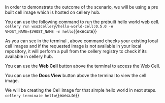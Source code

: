 In order to demonstrate the outcome of the scenario, we will be using a pre built cell image which is hosted on cellery hub.

You can use the following command to run the prebuilt hello world web cell.  
`cellery run wso2cellery/hello-world-cell:0.5.0 -e VHOST_NAME=$VHOST_NAME -n hello`{{execute}}

As you can see in the terminal , above command checks your existing local cell images and if the requested image is not available in your local repository, it will perform a pull from the cellery registry to check if its available in cellery hub.

You can use the **Web Cell** button above the terminal to access the Web Cell.

You can use the **Docs View** button above the terminal to view the cell image.

We will be creating the Cell image for that simple hello world in next steps.  
`cellery terminate hello`{{execute}}

